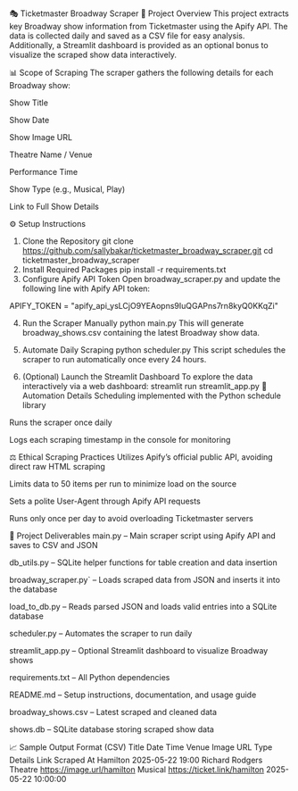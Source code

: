 🎭 Ticketmaster Broadway Scraper
📄 Project Overview
This project extracts key Broadway show information from Ticketmaster using the Apify API. The data is collected daily and saved as a CSV file for easy analysis. Additionally, a Streamlit dashboard is provided as an optional bonus to visualize the scraped show data interactively.

📊 Scope of Scraping
The scraper gathers the following details for each Broadway show:

Show Title

Show Date

Show Image URL

Theatre Name / Venue

Performance Time

Show Type (e.g., Musical, Play)

Link to Full Show Details

⚙️ Setup Instructions
1. Clone the Repository
git clone https://github.com/sallybakar/ticketmaster_broadway_scraper.git
cd ticketmaster_broadway_scraper
2. Install Required Packages
pip install -r requirements.txt
3. Configure Apify API Token
Open broadway_scraper.py and update the following line with Apify API token:

APIFY_TOKEN = "apify_api_ysLCjO9YEAopns9IuQGAPns7rn8kyQ0KKqZi"

4. Run the Scraper Manually
python main.py
This will generate broadway_shows.csv containing the latest Broadway show data.

5. Automate Daily Scraping
python scheduler.py
This script schedules the scraper to run automatically once every 24 hours.

6. (Optional) Launch the Streamlit Dashboard
To explore the data interactively via a web dashboard:
streamlit run streamlit_app.py
📅 Automation Details
Scheduling implemented with the Python schedule library

Runs the scraper once daily

Logs each scraping timestamp in the console for monitoring

⚖️ Ethical Scraping Practices
Utilizes Apify’s official public API, avoiding direct raw HTML scraping

Limits data to 50 items per run to minimize load on the source

Sets a polite User-Agent through Apify API requests

Runs only once per day to avoid overloading Ticketmaster servers

📁 Project Deliverables
main.py – Main scraper script using Apify API and saves to CSV and JSON

db_utils.py – SQLite helper functions for table creation and data insertion

broadway_scraper.py` – Loads scraped data from JSON and inserts it into the database

load_to_db.py – Reads parsed JSON and loads valid entries into a SQLite database

scheduler.py – Automates the scraper to run daily

streamlit_app.py – Optional Streamlit dashboard to visualize Broadway shows

requirements.txt – All Python dependencies

README.md – Setup instructions, documentation, and usage guide

broadway_shows.csv – Latest scraped and cleaned data

shows.db – SQLite database storing scraped show data

📈 Sample Output Format (CSV)
Title	Date	Time	Venue	Image URL	Type	Details Link	Scraped At
Hamilton	2025-05-22	19:00	Richard Rodgers Theatre	https://image.url/hamilton	Musical	https://ticket.link/hamilton	2025-05-22 10:00:00